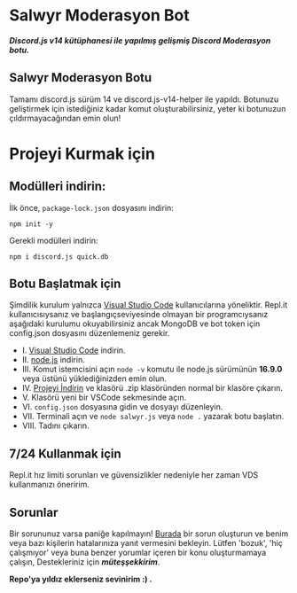 # Salwyr Moderasyon Bot
<h5>Discord.js v14 kütüphanesi ile yapılmış gelişmiş Discord Moderasyon botu.</h5>

<h2>Salwyr Moderasyon Botu</h2>
Tamamı discord.js sürüm 14 ve discord.js-v14-helper ile yapıldı. Botunuzu geliştirmek için istediğiniz kadar komut oluşturabilirsiniz, yeter ki botunuzun çıldırmayacağından emin olun!

# Projeyi Kurmak için

## Modülleri indirin:
İlk önce, `package-lock.json` dosyasını indirin:
```shell
npm init -y
```

Gerekli modülleri indirin:

```shell
npm i discord.js quick.db
```

## Botu Başlatmak için
Şimdilik kurulum yalnızca [Visual Studio Code](https://code.visualstudio.com/) kullanıcılarına yöneliktir. Repl.it kullanıcısıysanız ve başlangıç ​​seviyesinde olmayan bir programcıysanız aşağıdaki kurulumu okuyabilirsiniz ancak MongoDB ve bot token için config.json dosyasını düzenlemeniz gerekir.
- I. [Visual Studio Code](https://code.visualstudio.com/) indirin.
- II. [node.js](https://nodejs.org/en/download/) indirin.
- III. Komut istemcisini açın `node -v` komutu ile node.js sürümünün **16.9.0** veya üstünü yüklediğinizden emin olun.
- IV. [Projeyi İndirin](https://github.com/justthendra/salwyr) ve klasörü .zip klasöründen normal bir klasöre çıkarın.
- V. Klasörü yeni bir VSCode sekmesinde açın.
- VI. `config.json` dosyasına gidin ve dosyayı düzenleyin.
- VII. Terminali açın ve `node salwyr.js` veya `node .` yazarak botu başlatın.
- VIII. Tadını çıkarın.

## 7/24 Kullanmak için
Repl.it hız limiti sorunları ve güvensizlikler nedeniyle her zaman VDS kullanmanızı öneririm.

## Sorunlar
Bir sorununuz varsa paniğe kapılmayın! [Burada](https://github.com/justthendra/salwyr/issues) bir sorun oluşturun ve benim veya bazı kişilerin hatalarınıza yanıt vermesini bekleyin.
Lütfen 'bozuk', 'hiç çalışmıyor' veya buna benzer yorumlar içeren bir konu oluşturmamaya çalışın, Destekleriniz için ***müteşşekkirim***.

**Repo'ya yıldız eklerseniz sevinirim :) .**
